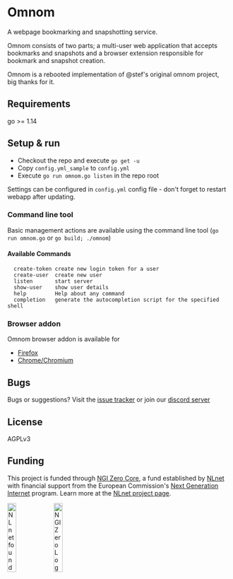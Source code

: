 # Omnom

A webpage bookmarking and snapshotting service.

Omnom consists of two parts; a multi-user web application that accepts bookmarks and snapshots and a browser extension responsible for bookmark and snapshot creation.


Omnom is a rebooted implementation of @stef's original omnom project, big thanks for it.


## Requirements

go >= 1.14

## Setup & run

 - Checkout the repo and execute `go get -u`
 - Copy `config.yml_sample` to `config.yml`
 - Execute `go run omnom.go listen` in the repo root

Settings can be configured in `config.yml` config file - don't forget to restart webapp after updating.

### Command line tool

Basic management actions are available using the command line tool (`go run omnom.go` or `go build; ./omnom`)

#### Available Commands
```
  create-token create new login token for a user
  create-user  create new user
  listen       start server
  show-user    show user details
  help         Help about any command
  completion   generate the autocompletion script for the specified shell
```

### Browser addon

Omnom browser addon is available for
- [Firefox](https://addons.mozilla.org/en-US/firefox/addon/omnom/)
- [Chrome/Chromium](https://chrome.google.com/webstore/detail/omnom/nhpakcgbfdhghjnilnbgofmaeecoojei)

## Bugs

Bugs or suggestions? Visit the [issue tracker](https://github.com/asciimoo/omnom/issues) or join our [discord server](https://discord.gg/GAh4RCruh6)

## License

AGPLv3

## Funding

This project is funded through [NGI Zero Core](https://nlnet.nl/core), a fund established by [NLnet](https://nlnet.nl) with financial support from the European Commission's [Next Generation Internet](https://ngi.eu) program. Learn more at the [NLnet project page](https://nlnet.nl/project/Omnom-ActivityPub).

[<img src="https://nlnet.nl/logo/banner.png" alt="NLnet foundation logo" width="20%" />](https://nlnet.nl)
[<img src="https://nlnet.nl/image/logos/NGI0_tag.svg" alt="NGI Zero Logo" width="20%" />](https://nlnet.nl/core)

